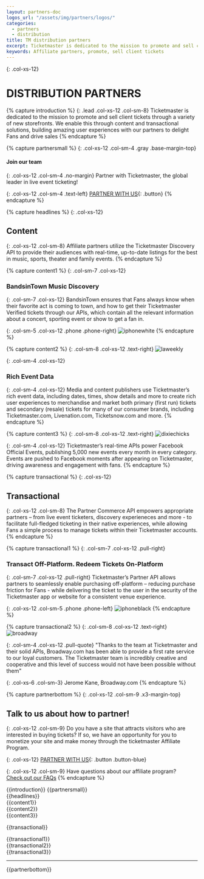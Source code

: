 ```yaml
---
layout: partners-doc
logos_url: "/assets/img/partners/logos/"
categories:
  - partners
  - distribution
title: TM distribution partners
excerpt: Ticketmaster is dedicated to the mission to promote and sell client tickets through a variety of new storefronts.
keywords: Affiliate partners, promote, sell client tickets
---
```


{: .col-xs-12}
# DISTRIBUTION PARTNERS

{% capture introduction %}
{: .lead .col-xs-12 .col-sm-8}
Ticketmaster is dedicated to the mission to promote and sell client tickets through a variety of new storefronts. We enable this through content and transactional
solutions, building amazing user experiences with our partners to delight Fans and drive sales
{% endcapture %}

{% capture partnersmall %}
{: .col-xs-12 .col-sm-4 .gray .base-margin-top}
#### Join our team

{: .col-xs-12 .col-sm-4 .no-margin}
Partner with Ticketmaster, the global leader in live event ticketing!

{: .col-xs-12 .col-sm-4 .text-left}
[PARTNER WITH US](mailto:distributionpartners@ticketmaster.com){: .button}
{% endcapture %}

{% capture headlines %}
{: .col-xs-12}
## Content

{: .col-xs-12 .col-sm-8}
Affiliate partners utilize the Ticketmaster Discovery API to provide their audiences with real-time, up-to-date listings for the best in music, sports, theater and family events.
{% endcapture %}

{% capture content1 %}
{: .col-sm-7 .col-xs-12}
### BandsinTown Music Discovery

{: .col-sm-7 .col-xs-12}
BandsinTown ensures that Fans always know when their favorite act is coming to town, and how to get their Ticketmaster Verified tickets through our APIs, which contain all the relevant information about a concert, sporting event or show to get a fan in.

{: .col-sm-5 .col-xs-12 .phone .phone-right}
![iphonewhite](/assets/img/partners/distribution/android-mock-i-o-s-mock.png)
{% endcapture %}

{% capture content2 %}
{: .col-sm-8 .col-xs-12 .text-right}
![laweekly](/assets/img/partners/distribution/l-a-weekly@2x.png)

{: .col-sm-4 .col-xs-12}
### Rich Event Data

{: .col-sm-4 .col-xs-12}
Media and content publishers use Ticketmaster’s rich event data, including dates, times, show details and more to create rich user experiences to merchandise and market both primary (first run) tickets and secondary (resale) tickets for many of our consumer brands, including Ticketmaster.com, Livenation.com, Ticketsnow.com and more.
{% endcapture %}

{% capture content3 %}
{: .col-sm-8 .col-xs-12 .text-right}
![dixiechicks](/assets/img/partners/distribution/dixie-chicks.png)

{: .col-sm-4 .col-xs-12}
Ticketmaster’s real-time APIs power Facebook Official Events, publishing 5,000 new events every month in every category. Events are pushed to Facebook moments after appearing on Ticketmaster, driving awareness and engagement with fans.
{% endcapture %}

{% capture transactional %}
{: .col-xs-12}
## Transactional

{: .col-xs-12 .col-sm-8}
The Partner Commerce API empowers appropriate partners – from live event ticketers, discovery experieneces and more - to facilitate full-fledged ticketing in their native experiences, while allowing Fans a simple process to manage tickets within their Ticketmaster accounts.
{% endcapture %}

{% capture transactional1 %}
{: .col-sm-7 .col-xs-12 .pull-right}
### Transact Off-Platform. Redeem Tickets On-Platform

{: .col-sm-7 .col-xs-12 .pull-right}
Ticketmaster’s Partner API allows partners to seamlessly enable purchasing off-platform – reducing purchase friction for Fans - while delivering the ticket to the user in the security of the Ticketmaster app or website for a consistent venue experience.

{: .col-xs-12 .col-sm-5 .phone .phone-left}
![iphoneblack](/assets/img/partners/distribution/iphone-black-6.png)
{% endcapture %}

{% capture transactional2 %}
{: .col-sm-8 .col-xs-12 .text-right}
![broadway](/assets/img/partners/distribution/broadway.png)

{: .col-sm-4 .col-xs-12 .pull-quote}
"Thanks to the team at Ticketmaster and their solid APIs, Broadway.com has been able to provide a first rate service to our loyal customers. The Ticketmaster team is incredibly creative and cooperative and this level of success would not have been possible without them"

{: .col-xs-6 .col-sm-3}
Jerome Kane,
Broadway.com
{% endcapture %}

{% capture partnerbottom %}
{: .col-xs-12 .col-sm-9 .x3-margin-top}
## Talk to us about how to partner!

{: .col-xs-12 .col-sm-9}
Do you have a site that attracts visitors who are interested in buying tickets? If so, we have an opportunity for you to monetize your site and make money through the ticketmaster Affiliate Program.

{: .col-xs-12}
[PARTNER WITH US](mailto:distributedcommerce@ticketmaster.com){: .button .button-blue}

{: .col-xs-12 .col-sm-9}
Have questions about our affiliate program?<br>
[Check out our FAQs](/support/faq/#affiliates-a)
{% endcapture %}

<!-- html goes here -->

<div markdown="1">
{{introduction}}
{{partnersmall}}	
</div>

<div class="clearfix"></div>

<div markdown="1">
{{headlines}}
</div>

<div class="clearfix"></div>

<div class="grey-box after-phone content-container" markdown="1">
{{content1}}
<div class="clearfix"></div>
</div>

<div class="content-container" markdown="1">
{{content2}}
<div class="clearfix"></div>
</div>

<div markdown="1">
{{content3}}
<div class="clearfix"></div>
</div>

{{transactional}}

<div class="clearfix"></div>

<div class="grey-box after-phone content-container" markdown="1">
{{transactional1}}
<div class="clearfix"></div>
</div>

<div markdown="1" class="content-container">
{{transactional2}}
<div class="clearfix"></div>
</div>

<div markdown="1" class="double-margin">
{{transactional3}}
<div class="clearfix"></div>
</div>

----

<div markdown="1" id="bottom-partner">
{{partnerbottom}}
</div>	

